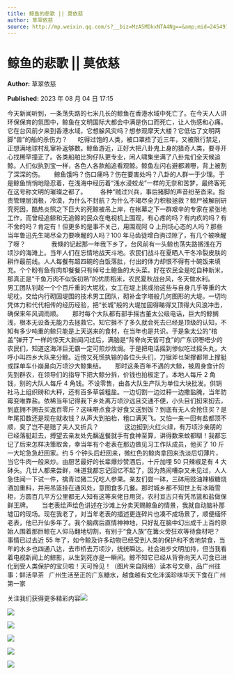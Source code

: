 ```yaml
---
title: 鲸鱼的悲歌 || 莫依慈
author: 草翠依慈
source: http://mp.weixin.qq.com/s?__biz=MzA5MDkxNTA4Ng==&amp;mid=2454913989&amp;idx=1&amp;sn=bc87169a7cf53a4af4672563bf9ad177&amp;chksm=87a3cba4b0d442b28bea79d2c82dda10f9429f49d22876b87021a1339c2011ea0202ff9157d1#rd
---
```


# 鲸鱼的悲歌 || 莫依慈

**Author:** 草翠依慈

**Published:** 2023 年 08 月 04 日 17:15

今天新闻听到，一条荡失路的七米几长的鲸鱼在香港水域中死亡了。在今天人人讲环保保育的氛围中，鲸鱼在文明国际大都会中满是伤口而死亡，让人伤感和心痛。它在台风前夕来到香港水域，它想躲风灾吗？想参观摩天大楼？它低估了文明两脚“兽”的船的杀伤力？      吃得过饱的人类，被口罩捂了近三年，又被限行禁足，正想满地球村乱窜补返够数。鲸鱼游近，正好大把八卦鬼上身的猎奇人类，要寻开心找稀罕撞正了。各类船舶比狗仔队更专业，闲人啸集坐满了八卦鬼们全天候追鲸。人们似执到宝一样，各色人各款船追看观鲸。鲸鱼左闪右避都濑嘢，背上被割了深深的伤。      鲸鱼饿吗？伤口痛吗？伤在要害处吗？八卦的人群一于少理。于是鲸鱼悄悄地隐忍着，在浅海中经历着“浅水浸蛟龙”一样的无奈和苦梦，最终客死在这号称文明的璀璨之都了。        各种“贼过兴兵，事后猪脚的声音纷至沓来。指责管理层消极，冷漠，为什么不封航？为什么不竭尽全力积极拯救？鲸尸被解剖研究死因，酷热炎照之下巨大的死鲸被吊上岸，在帐幕之下一群艰辛的专家在紧张地工作，而曾经追鲸和无追鲸的民众在电视机上围观，有心疼的吗？有内疚的吗？有不舍的吗？肯定有！但更多的是事不关己，用围观阿 Q 上刑场心态的人吗？那些当年鲁迅先生竭尽全力要唤醒的人吗？100 年马齿徒增白驹过隙了，有几个被唤醒了呀？               我倏的记起那一年我下乡了，台风前有一头鲸也荡失路搁浅在万顷沙的海滩上。当年人们在忘情地战天斗地。农民们战斗在夏晒人干冬冷裂皮肤的耕作最前线。人人每餐有超四碗的白饭落肚，付出的体力却恨不得有十碗饭来填充。个个盼有鱼有肉却餐餐只有绰号土鲍鱼的大头菜。好在农民全是吃自种新米，那真正是“千鱼万肉不似饭初熟”的优质稻米，农民夏秋战台风，冬天做水利。        男工团队钊起一个个百斤重的大坭枕，女工在堤上挑或抬这些与自身几乎等重的大坭枕，交给内行砌固堤围的技术男工团队，砌补金字塔般几何图形的大堤。一切均凭体力和代代相传的经历经验，把“长城”般的大堤加固得睇得又顶得大风浪冲击，确保来年风调雨顺。      那时每个大队都有部手摇古董太公级电话，巨大的鲸搁浅，根本无设备无能力去拯救它。知它捱不了多久就会死去已经是顶级的认知，不知有多少吨重的鲸只能是上天送来的食材，在当年也是共识。于是象太公的“棺盖”弹开了一样的惊天大新闻闪过后，满脑是“背脊向天皆可食”的广东识嘢唔少的农民们，知道这海洋巨无霸一定可煎炒炇焗。于是把电话摇到惨似吃过摇头丸，大呼小叫四乡大队来分鲸。近傍又死慌执输的各位头头们，刀锯斧乜架撑都带上撑艇或踩单车仆崩鼻向万顷沙大鲸集结。      那时这条百年不遇的大鲸，被周身食计的先到群农，在领导们的指导下把大鲸分拆，价钱也拍板定了。本地人每斤 2 角钱，别的大队人每斤 4 角钱。不设零售，由各大队生产队为单位大块批发。供销社马上组织磅和大秤，还有百多草袋粗盐。一边切割一边过秤一边撒盐腌，当年防霉变唯靠盐。依稀当年记得我下乡处离万顷沙远且交通不便，小头目们抝来抝去，到底拥不拥去买返百零斤？这味嘢点食才好食又送到饭？到底有无人会抢住买？是年尾扣数还是现在就收钱？从声大到拍枱，粗口满天飞。又怕一来一回有盐都顶不顺，臭了岂不是赔了夫人又折兵？               这边抝到火红火绿，有万顷沙亲朋的已经落艇赶去，搏望去亲友处先黐返餐就手有食神至算，讲得数来蚊都瞓！我都忘记了后来怎样决策取舍，幸当年有个老表在那边做见习工作队成员，他买了 10 斤一大坨急急赶回家。约 5 个钟头后赶回来，微红色的鲸肉拿回来洗淡后切薄片，当它牛肉一般来炒。由厨艺最好的长辈爆炒赞酒后，十斤加埋 50 只辣椒足有 4 大砵头。几廿人都来尝鲜，味道我都忘记回忆不起了，因为热闹嘈杂又未见过，人人急住闻一下试一件，擒青过猪二兄吃人参果。亲友们尝一砵，三砵用豉油辣椒糖烧酒加重料，并用吊篮挂在通风处，意图食多几餐。那时城乡都不知世上有冰箱雪柜，方圆百几平方公里都无人知有这等来佬日用货，农村亘古只有凭吊篮和盐做保鲜王牌。      当老表绘声绘色讲述在沙滩上分卖天赐鲸鱼的情景，我就自动脑补那墟冚的现场。现在我老了，对当年老表的描述更连碎片也凑不成场景了，顺便缅怀老表，他已升仙多年了。我个脑病后直情神神地，只好乱在脑中幻出成千上百的原始人围着那巨鲸在人仰马翻地切割，有别于“食人族”在篝火旁狂欢等待食材吧？  事情已过去近 55 年了，如今鲸及许多动物已经受到人类的保护和不舍地禁食，当年的水乡也四通八达，去市桥去万顷沙，统统瞬达。社会进步文明加持，但当我看着电视新闻上的鲸影，从生到死亦是一瞬间。鲸不知它已经从背脊向天人可食已进化到受人类保护的宝贝啦！天可怜见！（图片来自网络）读本号文章，品广州往事：鲜活早茶   广州生活至正的广东糖水，越食越有文化泮溪珍味华天下食在广州第一家

关注我们获得更多精彩内容![](https://mmbiz.qpic.cn/mmbiz_jpg/PJWG74pLsMbL0V44R78vD7SDqyvJRNJyHH5AwKA0uuJRGOI8clNxhhIHVMriav0Pb5RQYgiaPmrA8JPQCtOGIgJQ/640)

![](https://mmbiz.qpic.cn/mmbiz_jpg/PJWG74pLsMbL0V44R78vD7SDqyvJRNJysMWlHumhTmmpa4qzcg9N8XRP5PCuRoCYR9C0sxx8UzrLtDNrw5ultA/640)

![](https://mmbiz.qpic.cn/mmbiz_gif/PJWG74pLsMYf2b50xFTbTsibmjv5gNVOxZegUj8mrKtpuzCpBAYnQw9duHfIcNnUzicicnGUSv4EWPSTRAPvV9g3w/640?wx_fmt=gif&wxfrom=5&wx_lazy=1)

![](https://mmbiz.qpic.cn/mmbiz_gif/PJWG74pLsMZX0BKcLeBUb1nicgI15AfMRowP8gXVMMjhZKcBJEv3c5ictEuf7ZJq3XnRib1cL9tgSvC69iaHkiaWEfw/640?wx_fmt=gif)

![](https://mmbiz.qpic.cn/mmbiz_png/Ljib4So7yuWjq3BUSQFTxvalhN2hje23W2KZibSJdoVjPkyibQtFI5GVvNy537jqFuP3t2ljdJAntFFJabu7X81SQ/640?wx_fmt=png&wxfrom=5&wx_lazy=1&wx_co=1)

![](https://mmbiz.qpic.cn/mmbiz_jpg/PJWG74pLsMYMez6bqSIO4lKOEsB7c6U7eHhoY4SicReWWTN6qSpBpQM12QdR3V2dykJJLtPibCWacSZR29EibXqpQ/640?wx_fmt=jpeg&wxfrom=5&wx_lazy=1&wx_co=1)
